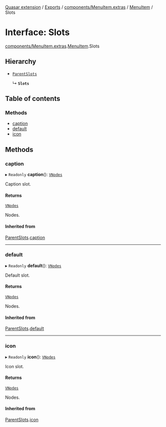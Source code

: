 [Quasar extension](../index.md) / [Exports](../modules.md) / [components/MenuItem.extras](../modules/components_MenuItem_extras.md) / [MenuItem](../modules/components_MenuItem_extras.MenuItem.md) / Slots

# Interface: Slots

[components/MenuItem.extras](../modules/components_MenuItem_extras.md).[MenuItem](../modules/components_MenuItem_extras.MenuItem.md).Slots

## Hierarchy

- [`ParentSlots`](components_MenuItem_extras.MenuItem.ParentSlots.md)

  ↳ **`Slots`**

## Table of contents

### Methods

- [caption](components_MenuItem_extras.MenuItem.Slots.md#caption)
- [default](components_MenuItem_extras.MenuItem.Slots.md#default)
- [icon](components_MenuItem_extras.MenuItem.Slots.md#icon)

## Methods

### caption

▸ `Readonly` **caption**(): [`VNodes`](../modules/components_api_misc.md#vnodes)

Caption slot.

#### Returns

[`VNodes`](../modules/components_api_misc.md#vnodes)

Nodes.

#### Inherited from

[ParentSlots](components_MenuItem_extras.MenuItem.ParentSlots.md).[caption](components_MenuItem_extras.MenuItem.ParentSlots.md#caption)

___

### default

▸ `Readonly` **default**(): [`VNodes`](../modules/components_api_misc.md#vnodes)

Default slot.

#### Returns

[`VNodes`](../modules/components_api_misc.md#vnodes)

Nodes.

#### Inherited from

[ParentSlots](components_MenuItem_extras.MenuItem.ParentSlots.md).[default](components_MenuItem_extras.MenuItem.ParentSlots.md#default)

___

### icon

▸ `Readonly` **icon**(): [`VNodes`](../modules/components_api_misc.md#vnodes)

Icon slot.

#### Returns

[`VNodes`](../modules/components_api_misc.md#vnodes)

Nodes.

#### Inherited from

[ParentSlots](components_MenuItem_extras.MenuItem.ParentSlots.md).[icon](components_MenuItem_extras.MenuItem.ParentSlots.md#icon)

